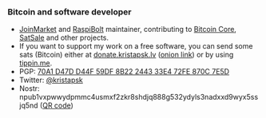 ### Bitcoin and software developer

* [JoinMarket](https://github.com/JoinMarket-Org/JoinMarket-clientserver) and [RaspiBolt](https://github.com/raspibolt/raspibolt) maintainer, contributing to [Bitcoin Core](https://github.com/bitcoin/bitcoin), [SatSale](https://github.com/nickfarrow/SatSale) and other projects.
* If you want to support my work on a free software, you can send some sats (Bitcoin) either at [donate.kristapsk.lv](https://donate.kristapsk.lv/) ([onion link](http://5w4jpjcjkwrywnlqppxei3nspusmvwtmgicgk6ffnjbtupjwu6xud6ad.onion/)) or by using [tippin.me](https://tippin.me/@kristapsk).
* PGP: [70A1 D47D D44F 59DF 8B22 2443 33E4 72FE 870C 7E5D](https://raw.githubusercontent.com/JoinMarket-Org/joinmarket-clientserver/master/pubkeys/KristapsKaupe.asc)
* Twitter: [@kristapsk](https://twitter.com/kristapsk)
* Nostr: npub1vxpwwydpmmc4usmxf2zkr8shdjq888g532ydyls3nadxxd9wyx5ssjq5nd ([QR code](https://chart.googleapis.com/chart?chs=300x300&cht=qr&chl=nostr:npub1vxpwwydpmmc4usmxf2zkr8shdjq888g532ydyls3nadxxd9wyx5ssjq5nd))
